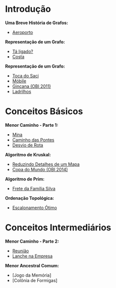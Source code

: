 # Introdução
**Uma Breve História de Grafos:**
- [Aeroporto](https://github.com/3Strela/Competitive_Programing/blob/master/Estudos/NepsAcademy/AnyEx/Aeroporto.cpp)

**Representação de um Grafo:**
- [Tá ligado?](https://github.com/3Strela/Competitive_Programing/blob/master/Estudos/NepsAcademy/AnyEx/Tá%20Ligado.cpp)
- [Costa](https://github.com/3Strela/Competitive_Programing/blob/master/Estudos/NepsAcademy/AnyEx/Costa.cpp)

**Representação de um Grafo:**
- [Toca do Saci](https://github.com/3Strela/Competitive_Programing/blob/master/Estudos/NepsAcademy/AnyEx/Toca%20do%20Saci.cpp)
- [Móbile](https://github.com/3Strela/Competitive_Programing/blob/master/Estudos/NepsAcademy/AnyEx/Móbile.cpp)
- [Gincana (OBI 2011)](https://github.com/3Strela/Competitive_Programing/blob/master/Estudos/NepsAcademy/AnyEx/Gincana%20(OBI%202011).cpp)
- [Ladrilhos](https://github.com/3Strela/Competitive_Programing/blob/master/Estudos/NepsAcademy/AnyEx/Ladrilhos.cpp)

# Conceitos Básicos
**Menor Caminho - Parte 1:**
- [Mina](https://github.com/3Strela/Competitive_Programing/blob/master/Estudos/NepsAcademy/AnyEx/Mina.cpp)
- [Caminho das Pontes](https://github.com/3Strela/Competitive_Programing/blob/master/Estudos/NepsAcademy/AnyEx/Caminho%20das%20Pontes.cpp)
- [Desvio de Rota](https://github.com/3Strela/Competitive_Programing/blob/master/Estudos/NepsAcademy/AnyEx/DesvioRotas.cpp)

**Algoritmo de Kruskal:**
- [Reduzindo Detalhes de um Mapa](https://github.com/3Strela/Competitive_Programing/blob/master/Estudos/NepsAcademy/AnyEx/ReduzindoMapas.cpp)
- [Copa do Mundo (OBI 2014)](https://github.com/3Strela/Competitive_Programing/blob/master/Estudos/NepsAcademy/AnyEx/CopaMundo.cpp)

**Algoritmo de Prim:**
- [Frete da Família Silva](https://github.com/3Strela/Competitive_Programing/blob/master/Estudos/NepsAcademy/AnyEx/FFSilva.cpp)

**Ordenação Topológica:**
- [Escalonamento Ótimo](https://github.com/3Strela/Competitive_Programing/blob/master/Estudos/NepsAcademy/AnyEx/EscalonamentoÓtimo.cpp)

# Conceitos Intermediários
**Menor Caminho - Parte 2:**
- [Reunião](https://github.com/3Strela/Competitive_Programing/blob/master/Estudos/NepsAcademy/AnyEx/Reunião.cpp)
- [Lanche na Empresa](https://github.com/3Strela/Competitive_Programing/blob/master/Estudos/NepsAcademy/AnyEx/Lanche.cpp)

**Menor Ancestral Comum:**
- [Jogo da Memória]
- [Colônia de Formigas]